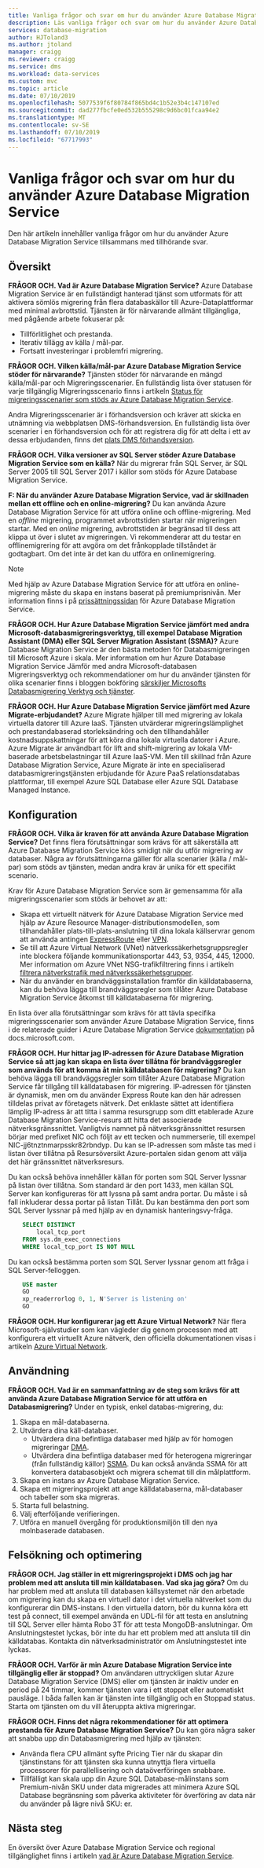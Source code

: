 ```yaml
---
title: Vanliga frågor och svar om hur du använder Azure Database Migration Service | Microsoft Docs
description: Läs vanliga frågor och svar om hur du använder Azure Database Migration Service för att utföra migrering av databaser.
services: database-migration
author: HJToland3
ms.author: jtoland
manager: craigg
ms.reviewer: craigg
ms.service: dms
ms.workload: data-services
ms.custom: mvc
ms.topic: article
ms.date: 07/10/2019
ms.openlocfilehash: 5077539f6f80784f865bd4c1b52e3b4c147107ed
ms.sourcegitcommit: dad277fbcfe0ed532b555298c9d6bc01fcaa94e2
ms.translationtype: MT
ms.contentlocale: sv-SE
ms.lasthandoff: 07/10/2019
ms.locfileid: "67717993"
---
```

# <a name="faq-about-using-azure-database-migration-service"></a>Vanliga frågor och svar om hur du använder Azure Database Migration Service

Den här artikeln innehåller vanliga frågor om hur du använder Azure Database Migration Service tillsammans med tillhörande svar.

## <a name="overview"></a>Översikt

**FRÅGOR OCH. Vad är Azure Database Migration Service?**
Azure Database Migration Service är en fullständigt hanterad tjänst som utformats för att aktivera sömlös migrering från flera databaskällor till Azure-Dataplattformar med minimal avbrottstid. Tjänsten är för närvarande allmänt tillgängliga, med pågående arbete fokuserar på:

* Tillförlitlighet och prestanda.
* Iterativ tillägg av källa / mål-par.
* Fortsatt investeringar i problemfri migrering.

**FRÅGOR OCH. Vilken källa/mål-par Azure Database Migration Service stöder för närvarande?**
Tjänsten stöder för närvarande en mängd källa/mål-par och Migreringsscenarier. En fullständig lista över statusen för varje tillgänglig Migreringsscenario finns i artikeln [Status för migreringsscenarier som stöds av Azure Database Migration Service](https://docs.microsoft.com/azure/dms/resource-scenario-status).

Andra Migreringsscenarier är i förhandsversion och kräver att skicka en utnämning via webbplatsen DMS-förhandsversion. En fullständig lista över scenarier i en förhandsversion och för att registrera dig för att delta i ett av dessa erbjudanden, finns det [plats DMS förhandsversion](https://aka.ms/dms-preview/).

**FRÅGOR OCH. Vilka versioner av SQL Server stöder Azure Database Migration Service som en källa?**
När du migrerar från SQL Server, är SQL Server 2005 till SQL Server 2017 i källor som stöds för Azure Database Migration Service.

**F: När du använder Azure Database Migration Service, vad är skillnaden mellan ett offline och en online-migrering?**
Du kan använda Azure Database Migration Service för att utföra online och offline-migrering. Med en *offline* migrering, programmet avbrottstiden startar när migreringen startar. Med en *online* migrering, avbrottstiden är begränsad till dess att klippa ut över i slutet av migreringen. Vi rekommenderar att du testar en offlinemigrering för att avgöra om det frånkopplade tillståndet är godtagbart. Om det inte är det kan du utföra en onlinemigrering.

> [!NOTE]
> Med hjälp av Azure Database Migration Service för att utföra en online-migrering måste du skapa en instans baserat på premiumprisnivån. Mer information finns i på [prissättningssidan](https://azure.microsoft.com/pricing/details/database-migration/) för Azure Database Migration Service.

**FRÅGOR OCH. Hur Azure Database Migration Service jämfört med andra Microsoft-databasmigreringsverktyg, till exempel Database Migration Assistant (DMA) eller SQL Server Migration Assistant (SSMA)?**
Azure Database Migration Service är den bästa metoden för Databasmigreringen till Microsoft Azure i skala. Mer information om hur Azure Database Migration Service Jämför med andra Microsoft-databasen Migreringsverktyg och rekommendationer om hur du använder tjänsten för olika scenarier finns i bloggen bokföring [särskiljer Microsofts Databasmigrering Verktyg och tjänster](https://blogs.msdn.microsoft.com/datamigration/2017/10/13/differentiating-microsofts-database-migration-tools-and-services/).

**FRÅGOR OCH. Hur Azure Database Migration Service jämfört med Azure Migrate-erbjudandet?**
Azure Migrate hjälper till med migrering av lokala virtuella datorer till Azure IaaS. Tjänsten utvärderar migreringslämplighet och prestandabaserad storleksändring och den tillhandahåller kostnadsuppskattningar för att köra dina lokala virtuella datorer i Azure. Azure Migrate är användbart för lift and shift-migrering av lokala VM-baserade arbetsbelastningar till Azure IaaS-VM. Men till skillnad från Azure Database Migration Service, Azure Migrate är inte en specialiserad databasmigreringstjänsten erbjudande för Azure PaaS relationsdatabas plattformar, till exempel Azure SQL Database eller Azure SQL Database Managed Instance.

## <a name="setup"></a>Konfiguration

**FRÅGOR OCH. Vilka är kraven för att använda Azure Database Migration Service?**
Det finns flera förutsättningar som krävs för att säkerställa att Azure Database Migration Service körs smidigt när du utför migrering av databaser. Några av förutsättningarna gäller för alla scenarier (källa / mål-par) som stöds av tjänsten, medan andra krav är unika för ett specifikt scenario.

Krav för Azure Database Migration Service som är gemensamma för alla migreringsscenarier som stöds är behovet av att:

* Skapa ett virtuellt nätverk för Azure Database Migration Service med hjälp av Azure Resource Manager-distributionsmodellen, som tillhandahåller plats-till-plats-anslutning till dina lokala källservrar genom att använda antingen [ExpressRoute](https://docs.microsoft.com/azure/expressroute/expressroute-introduction) eller [ VPN](https://docs.microsoft.com/azure/vpn-gateway/vpn-gateway-about-vpngateways).
* Se till att Azure Virtual Network (VNet) nätverkssäkerhetsgruppsregler inte blockera följande kommunikationsportar 443, 53, 9354, 445, 12000. Mer information om Azure VNet NSG-trafikfiltrering finns i artikeln [filtrera nätverkstrafik med nätverkssäkerhetsgrupper](https://docs.microsoft.com/azure/virtual-network/virtual-networks-nsg).
* När du använder en brandväggsinstallation framför din källdatabaserna, kan du behöva lägga till brandväggsregler som tillåter Azure Database Migration Service åtkomst till källdatabaserna för migrering.

En lista över alla förutsättningar som krävs för att tävla specifika migreringsscenarier som använder Azure Database Migration Service, finns i de relaterade guider i Azure Database Migration Service [dokumentation](https://docs.microsoft.com/azure/dms/dms-overview) på docs.microsoft.com.

**FRÅGOR OCH. Hur hittar jag IP-adressen för Azure Database Migration Service så att jag kan skapa en lista över tillåtna för brandväggsregler som används för att komma åt min källdatabasen för migrering?**
Du kan behöva lägga till brandväggsregler som tillåter Azure Database Migration Service får tillgång till källdatabasen för migrering. IP-adressen för tjänsten är dynamisk, men om du använder Express Route kan den här adressen tilldelas privat av företagets nätverk. Det enklaste sättet att identifiera lämplig IP-adress är att titta i samma resursgrupp som ditt etablerade Azure Database Migration Service-resurs att hitta det associerade nätverksgränssnittet. Vanligtvis namnet på nätverksgränssnittet resursen börjar med prefixet NIC och följt av ett tecken och nummerserie, till exempel NIC-jj6tnztnmarpsskr82rbndyp. Du kan se IP-adressen som måste tas med i listan över tillåtna på Resursöversikt Azure-portalen sidan genom att välja det här gränssnittet nätverksresurs.

Du kan också behöva innehåller källan för porten som SQL Server lyssnar på listan över tillåtna. Som standard är den port 1433, men källan SQL Server kan konfigureras för att lyssna på samt andra portar. Du måste i så fall inkluderar dessa portar på listan Tillåt. Du kan bestämma den port som SQL Server lyssnar på med hjälp av en dynamisk hanteringsvy-fråga.

```sql
    SELECT DISTINCT
        local_tcp_port
    FROM sys.dm_exec_connections
    WHERE local_tcp_port IS NOT NULL
```

Du kan också bestämma porten som SQL Server lyssnar genom att fråga i SQL Server-felloggen.

```sql
    USE master
    GO
    xp_readerrorlog 0, 1, N'Server is listening on'
    GO
```

**FRÅGOR OCH. Hur konfigurerar jag ett Azure Virtual Network?**
När flera Microsoft-självstudier som kan vägleder dig genom processen med att konfigurera ett virtuellt Azure nätverk, den officiella dokumentationen visas i artikeln [Azure Virtual Network](https://docs.microsoft.com/azure/virtual-network/virtual-networks-overview).

## <a name="usage"></a>Användning

**FRÅGOR OCH. Vad är en sammanfattning av de steg som krävs för att använda Azure Database Migration Service för att utföra en Databasmigrering?**
Under en typisk, enkel databas-migrering, du:

1. Skapa en mål-databaserna.
2. Utvärdera dina käll-databaser.
    * Utvärdera dina befintliga databaser med hjälp av för homogen migreringar [DMA](https://www.microsoft.com/download/details.aspx?id=53595).
    * Utvärdera dina befintliga databaser med för heterogena migreringar (från fullständig källor) [SSMA](https://aka.ms/get-ssma). Du kan också använda SSMA för att konvertera databasobjekt och migrera schemat till din målplattform.
3. Skapa en instans av Azure Database Migration Service.
4. Skapa ett migreringsprojekt att ange källdatabaserna, mål-databaser och tabeller som ska migreras.
5. Starta full belastning.
6. Välj efterföljande verifieringen.
7. Utföra en manuell övergång för produktionsmiljön till den nya molnbaserade databasen.

## <a name="troubleshooting-and-optimization"></a>Felsökning och optimering

**FRÅGOR OCH. Jag ställer in ett migreringsprojekt i DMS och jag har problem med att ansluta till min källdatabasen. Vad ska jag göra?**
Om du har problem med att ansluta till databasen källsystemet när den arbetade om migrering kan du skapa en virtuell dator i det virtuella nätverket som du konfigurerar din DMS-instans. I den virtuella datorn, bör du kunna köra ett test på connect, till exempel använda en UDL-fil för att testa en anslutning till SQL Server eller hämta Robo 3T för att testa MongoDB-anslutningar. Om Anslutningstestet lyckas, bör inte du har ett problem med att ansluta till din källdatabas. Kontakta din nätverksadministratör om Anslutningstestet inte lyckas.

**FRÅGOR OCH. Varför är min Azure Database Migration Service inte tillgänglig eller är stoppad?**
Om användaren uttryckligen slutar Azure Database Migration Service (DMS) eller om tjänsten är inaktiv under en period på 24 timmar, kommer tjänsten vara i ett stoppat eller automatiskt pausläge. I båda fallen kan är tjänsten inte tillgänglig och en Stoppad status.  Starta om tjänsten om du vill återuppta aktiva migreringar.

**FRÅGOR OCH. Finns det några rekommendationer för att optimera prestanda för Azure Database Migration Service?**
Du kan göra några saker att snabba upp din Databasmigrering med hjälp av tjänsten:

* Använda flera CPU allmänt syfte Pricing Tier när du skapar din tjänstinstans för att tjänsten ska kunna utnyttja flera virtuella processorer för parallellisering och dataöverföringen snabbare.
* Tillfälligt kan skala upp din Azure SQL Database-målinstans som Premium-nivån SKU under data migrerades att minimera Azure SQL Database begränsning som påverka aktiviteter för överföring av data när du använder på lägre nivå SKU: er.

## <a name="next-steps"></a>Nästa steg

En översikt över Azure Database Migration Service och regional tillgänglighet finns i artikeln [vad är Azure Database Migration Service](dms-overview.md).
